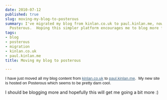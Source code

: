 ```yaml
---
date: 2010-07-12
published: true
slug: moving-my-blog-to-posterous
summary: I've migrated my blog from kinlan.co.uk to paul.kinlan.me, now powered by
  Posterous.  Hoping this simpler platform encourages me to blog more frequently.
tags:
- blog
- posterous
- migration
- kinlan.co.uk
- paul.kinlan.me
title: Moving my blog to posterous

---
```

<p><span style="font-family: arial, sans-serif; font-size: 13px; border-collapse: collapse;">I have just moved all my blog content from <a href="http://kinlan.co.uk/" target="_blank" style="color: #406480;">kinlan.co.uk</a> to <a href="/" target="_blank" style="color: #406480;">paul.kinlan.me</a>.  My new site is hosted on Posterous which seems to be pretty darn cool.
<p />
<div>I should be blogging more and hopefully this will get me going a bit more :)</div>
</span></p>

